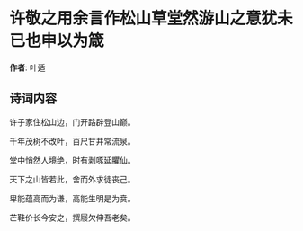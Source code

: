 # 许敬之用余言作松山草堂然游山之意犹未已也申以为箴

**作者**: 叶适

## 诗词内容

许子家住松山边，门开路辟登山巅。

千年茂树不改叶，百尺甘井常流泉。

堂中悄然人境绝，时有剥啄延臞仙。

天下之山皆若此，舍而外求徒丧己。

卑能蕴高而为谦，高能生明是为贲。

芒鞋价长今安之，撰屦欠伸吾老矣。

